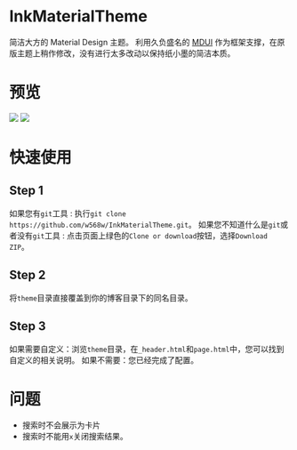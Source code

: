 # InkMaterialTheme
简洁大方的 Material Design 主题。
利用久负盛名的 [MDUI](https://www.mdui.org/) 作为框架支撑，在原版主题上稍作修改，没有进行太多改动以保持纸小墨的简洁本质。
# 预览
![](https://i.loli.net/2020/04/03/S5f3NnukdhmYLxr.png)
![](https://i.loli.net/2020/04/03/J4GaYg9VfhLD3S6.png)
# 快速使用
## Step 1
如果您有`git`工具 : 执行`git clone https://github.com/w568w/InkMaterialTheme.git`。
如果您不知道什么是`git`或者没有`git`工具 : 点击页面上绿色的`Clone or download`按钮，选择`Download ZIP`。
## Step 2
将`theme`目录直接覆盖到你的博客目录下的同名目录。
## Step 3
如果需要自定义：浏览`theme`目录，在`_header.html`和`page.html`中，您可以找到自定义的相关说明。
如果不需要：您已经完成了配置。
# 问题
- 搜索时不会展示为卡片
- 搜索时不能用`x`关闭搜索结果。